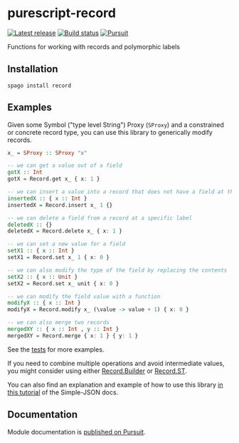 # purescript-record

[![Latest release](http://img.shields.io/github/release/purescript/purescript-record.svg)](https://github.com/purescript/purescript-record/releases)
[![Build status](https://github.com/purescript/purescript-record/workflows/CI/badge.svg?branch=master)](https://github.com/purescript/purescript-record/actions?query=workflow%3ACI+branch%3Amaster)
[![Pursuit](https://pursuit.purescript.org/packages/purescript-record/badge)](https://pursuit.purescript.org/packages/purescript-record)

Functions for working with records and polymorphic labels

## Installation

```
spago install record
```

## Examples

Given some Symbol ("type level String") Proxy (`SProxy`) and a constrained or concrete record type, you can use this library to generically modify records.

```purs
x_ = SProxy :: SProxy "x"

-- we can get a value out of a field
gotX :: Int
gotX = Record.get x_ { x: 1 }

-- we can insert a value into a record that does not have a field at that label yet
insertedX :: { x :: Int }
insertedX = Record.insert x_ 1 {}

-- we can delete a field from a record at a specific label
deletedX :: {}
deletedX = Record.delete x_ { x: 1 }

-- we can set a new value for a field
setX1 :: { x :: Int }
setX1 = Record.set x_ 1 { x: 0 }

-- we can also modify the type of the field by replacing the contents
setX2 :: { x :: Unit }
setX2 = Record.set x_ unit { x: 0 }

-- we can modify the field value with a function
modifyX :: { x :: Int }
modifyX = Record.modify x_ (\value -> value + 1) { x: 0 }

-- we can also merge two records
mergedXY :: { x :: Int , y :: Int }
mergedXY = Record.merge { x: 1 } { y: 1 }
```

See the [tests](./test/Main.purs) for more examples.

If you need to combine multiple operations and avoid intermediate values, you might consider using either [Record.Builder](https://pursuit.purescript.org/packages/purescript-record/docs/Record.Builder) or [Record.ST](https://pursuit.purescript.org/packages/purescript-record/docs/Record.ST).

You can also find an explanation and example of how to use this library [in this tutorial](https://purescript-simple-json.readthedocs.io/en/latest/inferred-record-types.html) of the Simple-JSON docs.

## Documentation

Module documentation is [published on Pursuit](http://pursuit.purescript.org/packages/purescript-record).
